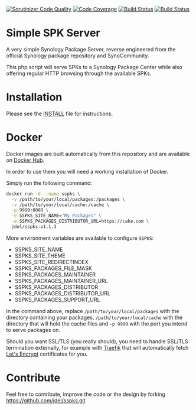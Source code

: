 [![Scrutinizer Code Quality](https://scrutinizer-ci.com/g/jdel/sspks/badges/quality-score.png?b=master)](https://scrutinizer-ci.com/g/jdel/sspks/?branch=master)
[![Code Coverage](https://scrutinizer-ci.com/g/jdel/sspks/badges/coverage.png?b=master)](https://scrutinizer-ci.com/g/jdel/sspks/?branch=master)
[![Build Status](https://scrutinizer-ci.com/g/jdel/sspks/badges/build.png?b=master)](https://scrutinizer-ci.com/g/jdel/sspks/build-status/master)
[![Build Status](https://travis-ci.org/jdel/sspks.svg?branch=master)](https://travis-ci.org/jdel/sspks)

Simple SPK Server
=================

A very simple Synology Package Server, reverse engineered from
the official Synology package repository and SynoCommunity.

This php script will serve SPKs to a Synology Package Center
while also offering regular HTTP browsing through the available
SPKs.


Installation
============

Please see the [INSTALL](INSTALL.md) file for instructions.

Docker
===========

Docker images are built automatically from this repository and are available on [Docker Hub](https://hub.docker.com/r/jdel/sspks/tags/). 

In order to use them you will need a working installation of Docker.

Simply run the following command:

```bash
docker run -d --name sspks \
  -v /path/to/your/local/packages:/packages \
  -v /path/to/your/local/cache:/cache \
  -p 9999:8080 \
  -e SSPKS_SITE_NAME="My Packages" \
  -e SSPKS_PACKAGES_DISTRIBUTOR_URL=https://cake.com \
  jdel/sspks:v1.1.3
```

More environment variables are available to configure `SSPKS`:

  - SSPKS_SITE_NAME
  - SSPKS_SITE_THEME
  - SSPKS_SITE_REDIRECTINDEX
  - SSPKS_PACKAGES_FILE_MASK
  - SSPKS_PACKAGES_MAINTAINER
  - SSPKS_PACKAGES_MAINTAINER_URL
  - SSPKS_PACKAGES_DISTRIBUTOR
  - SSPKS_PACKAGES_DISTRIBUTOR_URL
  - SSPKS_PACKAGES_SUPPORT_URL

In the command above, replace `/path/to/your/local/packages` with the directory containing your packages, `/path/to/your/local/cache` with the directory that will hold the cache files and `-p 9999` with the port you intend to serve packages on.

Should you want SSL/TLS (you really should), you need to handle SSL/TLS termination externally, for example with [Traefik](https://traefik.io/) that will automatically fetch [Let's Encrypt](https://letsencrypt.org/) certificates for you.

Contribute
==========

Feel free to contribute, improve the code or the design by forking
https://github.com/jdel/sspks.git
